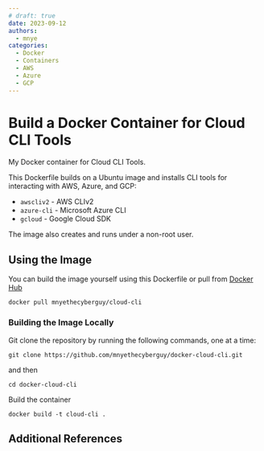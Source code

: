 ```yaml
---
# draft: true
date: 2023-09-12
authors:
  - mnye
categories:
  - Docker
  - Containers
  - AWS
  - Azure
  - GCP
---
```


# Build a Docker Container for Cloud CLI Tools

My Docker container for Cloud CLI Tools.

This Dockerfile builds on a Ubuntu image and installs CLI tools for interacting with AWS, Azure, and GCP:

- `awscliv2` - AWS CLIv2
- `azure-cli` - Microsoft Azure CLI
- `gcloud` - Google Cloud SDK

The image also creates and runs under a non-root user.

<!-- more -->
## Using the Image

You can build the image yourself using this Dockerfile or pull from [Docker Hub](https://hub.docker.com/r/mnyethecyberguy/cloud-cli)

``` console
docker pull mnyethecyberguy/cloud-cli
```

### Building the Image Locally

Git clone the repository by running the following commands, one at a time:

``` console
git clone https://github.com/mnyethecyberguy/docker-cloud-cli.git
```
and then

``` console
cd docker-cloud-cli
```
Build the container

``` console
docker build -t cloud-cli .
```

## Additional References

[^1]: https://docs.aws.amazon.com/cli/latest/userguide/install-cliv2-linux.html
[^2]: https://learn.microsoft.com/en-us/cli/azure/install-azure-cli-linux?pivots=apt
[^3]: https://cloud.google.com/sdk/docs/install
